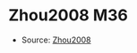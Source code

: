 <a name="material" />

# Zhou2008 M36
<script type="application/ld+json">
  {
    "@context": "https://schema.org/",
    "@type": "ChemicalSubstance",
    "http://purl.org/dc/terms/conformsTo":
      {
        "@type": "CreativeWork",
        "@id": "https://bioschemas.org/profiles/ChemicalSubstance/0.4-RELEASE/"
      },
    "@id": "https://egonw.github.io/nanowiki/nanowiki248.html#material",
    "name": "Zhou2008 M36",
    "sameAs": "http://127.0.0.1/mediawiki/index.php/Special:URIResolver/Zhou2008_M36"
  }
</script>


* Source: [Zhou2008](Zhou2008.md)
